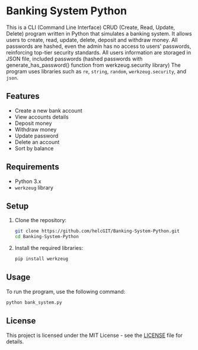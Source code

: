 # Banking System Python

This is a CLI (Command Line Interface) CRUD (Create, Read, Update, Delete) program written in Python that simulates a banking system. It allows users to create, read, update, delete, deposit and withdraw money. All passwords are hashed, even the admin has no access to users' passwords, reinforcing top-tier security standards. All users information are storaged in JSON file, included passwords (hashed passwords with generate_has_password() function from werkzeug.security library) The program uses libraries such as `re`, `string`, `random`, `werkzeug.security`, and `json`.

## Features

- Create a new bank account
- View accounts details
- Deposit money
- Withdraw money
- Update password
- Delete an account
- Sort by balance

## Requirements

- Python 3.x
- `werkzeug` library

## Setup

1. Clone the repository:
   ```bash
   git clone https://github.com/helcGIT/Banking-System-Python.git
   cd Banking-System-Python
   ```

2. Install the required libraries:
   ```bash
   pip install werkzeug
   ```

## Usage

To run the program, use the following command:
```bash
python bank_system.py
```

## License

This project is licensed under the MIT License - see the [LICENSE](LICENSE) file for details.